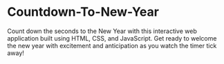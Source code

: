 # Countdown-To-New-Year
Count down the seconds to the New Year with this interactive web application built using HTML, CSS, and JavaScript. Get ready to welcome the new year with excitement and anticipation as you watch the timer tick away!
